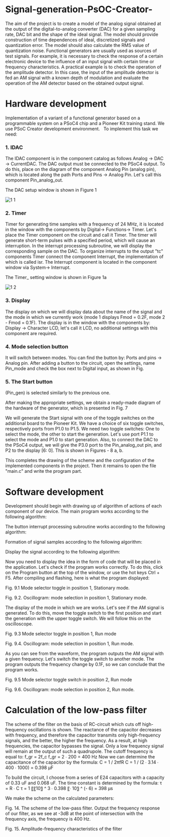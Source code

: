 # Signal-generation-PsOC-Creator-
The aim of the project is to create a model of the analog signal obtained at the output of the digital-to-analog converter (DAC) for a given sampling rate, DAC bit and the shape of the ideal signal. The model should provide construction of time dependences of ideal, discretized signals and quantization error. The model should also calculate the RMS value of quantization noise. Functional generators are usually used as sources of test signals. For example, it is necessary to check the response of a certain electronic device to the influence of an input signal with certain time or frequency characteristics. A practical example is to check the operation of the amplitude detector. In this case, the input of the amplitude detector is fed an AM signal with a known depth of modulation and evaluate the operation of the AM detector based on the obtained output signal.
# Hardware development
Implementation of a variant of a functional generator based on a programmable system on a PSoC4 chip and a Pioneer Kit training stand. We use PSoC Creator development environment.
 
To implement this task we need:
 
### 1. IDAC
 
The IDAC component is in the component catalog as follows Analog -> DAC -> CurrentDAC. The DAC output must be connected to the PSoC4 output. To do this, place on the diagram of the component Analog Pin (analog pin), which is located along the path Ports and Pins -> Analog Pin. Let's call this component Pin_analog_out.

The DAC setup window is shown in Figure 1

![1 1](https://user-images.githubusercontent.com/64357748/85798406-15d38980-b746-11ea-83e1-2b0eaba5b1e5.jpg)

### 2. Timer

Timer for generating time samples with a frequency of 24 MHz, it is located in the window with the components by Digital-> Functions-> Timer. Let's place the Timer component on the circuit and call it Timer. The timer will generate short-term pulses with a specified period, which will cause an interruption. In the interrupt processing subroutine, we will display the corresponding sample on the DAC. To organize interrupts to the output "tc" components Timer connect the component Interrupt, the implementation of which is called isr. The Interrupt component is located in the component window via System-> Interrupt.

The Timer_ setting window is shown in Figure 1a

![1 2](https://user-images.githubusercontent.com/64357748/85855613-355ac880-b7bf-11ea-94eb-6b6b518c104e.jpg)

### 3. Display 

The display on which we will display data about the name of the signal and the mode in which we currently work (mode 1 displays Fmod = 0.2F, mode 2 - Fmod = 0.1F). The display is in the window with the components by: Display -> Character LCD, let's call it LCD, no additional settings with this component are required.

### 4. Mode selection button

It will switch between modes. You can find the button by: Ports and pins -> Analog pin. After adding a button to the circuit, open the settings, name Pin_mode and check the box next to Digital input, as shown in Fig. 

### 5. The Start button
(Pin_gen) is selected similarly to the previous one.

After making the appropriate settings, we obtain a ready-made diagram of the hardware of the generator, which is presented in Fig. 7


We will generate the Start signal with one of the toggle switches on the additional board to the Pioneer Kit. We have a choice of six toggle switches, respectively ports from P1.0 to P1.5. We need two toggle switches: One to select the mode, the other to start the generation. Let's use port P1.1 to select the mode and P1.0 to start generation. Also, to connect the DAC to the PSoC4 output, we will give the P3.0 port to the Pin_analog_out pin, and P2 to the display [6: 0]. This is shown in Figures - 8 a, b.


This completes the drawing of the scheme and the configuration of the implemented components in the project. Then it remains to open the file "main.c" and write the program part.
 
 
# Software development
Development should begin with drawing up of algorithm of actions of each component of our device.
The main program works according to the following algorithm:
 
The button interrupt processing subroutine works according to the following algorithm:
 
Formation of signal samples according to the following algorithm:
 

Display the signal according to the following algorithm:
 
Now you need to display the idea in the form of code that will be placed in the application. Let's check if the program works correctly. To do this, click on the Program button at the top of the window, or use the hot keys Ctrl + F5. After compiling and flashing, here is what the program displayed:




 
Fig. 9.1 Mode selector toggle in position 1, Stationary mode.

 
Fig. 9.2. Oscillogram: mode selection in position 1, Stationary mode.



The display of the mode in which we are works. Let's see if the AM signal is generated. To do this, move the toggle switch to the first position and start the generation with the upper toggle switch. We will follow this on the oscilloscope.

 
Fig. 9.3 Mode selector toggle in position 1, Run mode

 
Fig. 9.4. Oscillogram: mode selection in position 1, Run mode.


As you can see from the waveform, the program outputs the AM signal with a given frequency. Let's switch the toggle switch to another mode. The program outputs the frequency change by 0.1F, so we can conclude that the program works.

 
Fig. 9.5 Mode selector toggle switch in position 2, Run mode

 
Fig. 9.6. Oscillogram: mode selection in position 2, Run mode.


# Calculation of the low-pass filter
The scheme of the filter on the basis of RC-circuit which cuts off high-frequency oscillations is shown. The reactance of the capacitor decreases with frequency, and therefore the capacitor transmits only high-frequency signals, and the better, the higher the frequency. As a result, at high frequencies, the capacitor bypasses the signal. Only a low frequency signal will remain at the output of such a quadrupole.
The cutoff frequency is equal to:
f_gr = 2f_c
f_gr = 2 ∙ 200 = 400 Hz
Now we can determine the capacitance of the capacitor by the formula:
C = 1 / 2πfR
C = 1 / (2 ∙ 3.14 ∙ 400 ∙ 1000) = 0.398 μF

To build the circuit, I choose from a series of E24 capacitors with a capacity of 0.33 uF and 0.068 uF.
The time constant is determined by the formula:
τ = R ∙ C
τ = 1 〖〖10〗 ^ 3 ∙ 0.398 〖∙ 10〗 ^ (- 6) = 398 μs



We make the scheme on the calculated parameters:

 
Fig. 14. The scheme of the low-pass filter.
Output the frequency response of our filter, as we see at -3dB at the point of intersection with the frequency axis, the frequency is 400 Hz.
 
Fig. 15. Amplitude-frequency characteristics of the filter

